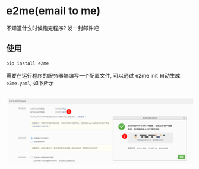 # e2me(email to me)

不知道什么时候跑完程序? 发一封邮件吧

## 使用

```bash
pip install e2me
```

需要在运行程序的服务器端编写一个配置文件, 可以通过 e2me init 自动生成 `e2me.yaml`, 如下所示 

```toml

```

![20240910095540](https://raw.githubusercontent.com/learner-lu/picbed/master/20240910095540.png)
